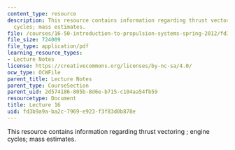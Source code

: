 ```yaml
---
content_type: resource
description: This resource contains information regarding thrust vectoring ; engine
  cycles; mass estimates.
file: /courses/16-50-introduction-to-propulsion-systems-spring-2012/fd3b9a9aba2c7969e923f3f83d0b878e_MIT16_50S12_lec16.pdf
file_size: 724009
file_type: application/pdf
learning_resource_types:
- Lecture Notes
license: https://creativecommons.org/licenses/by-nc-sa/4.0/
ocw_type: OCWFile
parent_title: Lecture Notes
parent_type: CourseSection
parent_uid: 2d574186-805b-8d6e-b715-c104aa54fb59
resourcetype: Document
title: Lecture 16
uid: fd3b9a9a-ba2c-7969-e923-f3f83d0b878e
---
```

This resource contains information regarding thrust vectoring ; engine cycles; mass estimates.